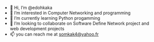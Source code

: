 - 👋 Hi, I’m @edohkaka
- 👀 I’m interested in Computer Networking and programming
- 🌱 I’m currently learning Python progamming
- 💞️ I’m looking to collaborate on Software Define Network project and web development projects
- 📫 you can reach me at somkak4@yahoo.fr

<!---
edohkaka/edohkaka is a ✨ special ✨ repository because its `README.md` (this file) appears on your GitHub profile.
You can click the Preview link to take a look at your changes.
--->
